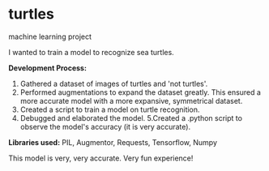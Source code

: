 # turtles
machine learning project

I wanted to train a model to recognize sea turtles.

**Development Process:**
1. Gathered a dataset of images of turtles and 'not turtles'. 
2. Performed augmentations to expand the dataset greatly. This ensured a more accurate model with a more expansive, symmetrical dataset.
3. Created a script to train a model on turtle recognition.
4. Debugged and elaborated the model.
5.Created a .python script to observe the model's accuracy (it is very accurate).

**Libraries used:**
PIL, Augmentor, Requests, Tensorflow, Numpy

This model is very, very accurate. Very fun experience!
